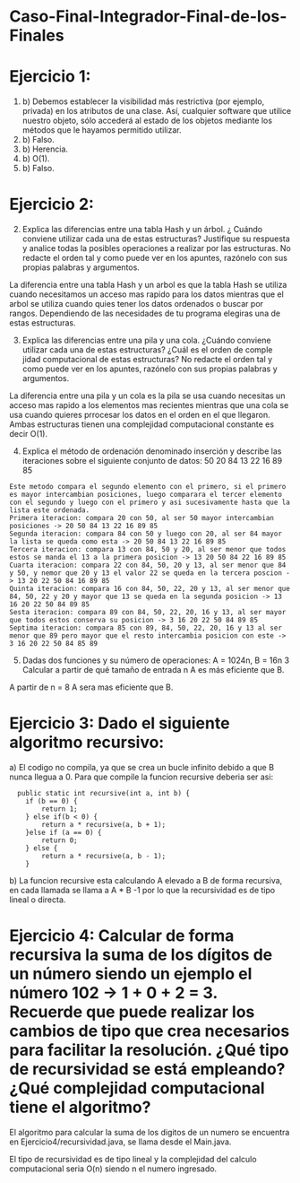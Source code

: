 # Caso-Final-Integrador-Final-de-los-Finales

# Ejercicio 1:
  1. b) Debemos establecer la visibilidad más restrictiva (por ejemplo, privada) en los atributos de una clase. Así, cualquier software que utilice nuestro objeto, sólo accederá al estado de los objetos mediante los métodos que le hayamos permitido utilizar.
  2. b) Falso.
  3. b) Herencia.
  4. b) O(1).
  5. b) Falso.

# Ejercicio 2:
  2. Explica las diferencias entre una tabla Hash y un árbol. ¿ Cuándo conviene utilizar cada una de estas estructuras? Justifique su respuesta y analice todas la posibles operaciones a realizar por las estructuras. No redacte el orden tal y como puede ver en los apuntes, razónelo con sus propias palabras y argumentos.

  La diferencia entre una tabla Hash y un arbol es que la tabla Hash se utiliza cuando necesitamos un acceso mas rapido para los datos mientras que el arbol se utiliza cuando quies tener los datos ordenados o buscar por rangos.
  Dependiendo de las necesidades de tu programa elegiras una de estas estructuras.

  3. Explica las diferencias entre una pila y una cola. ¿Cuándo conviene utilizar cada una de estas estructuras? ¿Cuál es el orden de comple jidad computacional de estas estructuras? No redacte el orden tal y como puede ver en los apuntes, razónelo con sus propias palabras y argumentos.

  La diferencia entre una pila y un cola es la pila se usa cuando necesitas un acceso mas rapido a los elementos mas recientes mientras que una cola se usa cuando quieres prrocesar los datos en el orden en el que llegaron. Ambas estructuras tienen una complejidad computacional constante es decir O(1).

  4. Explica el método de ordenación denominado inserción y describe las iteraciones sobre el siguiente conjunto de datos: 50 20 84 13 22 16 89 85

    Este metodo compara el segundo elemento con el primero, si el primero es mayor intercambian posiciones, luego comparara el tercer elemento con el segundo y luego con el primero y asi sucesivamente hasta que la lista este ordenada.
    Primera iteracion: compara 20 con 50, al ser 50 mayor intercambian posiciones -> 20 50 84 13 22 16 89 85
    Segunda iteracion: compara 84 con 50 y luego con 20, al ser 84 mayor la lista se queda como esta -> 20 50 84 13 22 16 89 85
    Tercera iteracion: compara 13 con 84, 50 y 20, al ser menor que todos estos se manda el 13 a la primera posicion -> 13 20 50 84 22 16 89 85
    Cuarta iteracion: compara 22 con 84, 50, 20 y 13, al ser menor que 84 y 50, y nemor que 20 y 13 el valor 22 se queda en la tercera poscion -> 13 20 22 50 84 16 89 85
    Quinta iteracion: compara 16 con 84, 50, 22, 20 y 13, al ser menor que 84, 50, 22 y 20 y mayor que 13 se queda en la segunda posicion -> 13 16 20 22 50 84 89 85
    Sesta iteracion: compara 89 con 84, 50, 22, 20, 16 y 13, al ser mayor que todos estos conserva su posicion -> 3 16 20 22 50 84 89 85
    Septima iteracion: compara 85 con 89, 84, 50, 22, 20, 16 y 13 al ser menor que 89 pero mayor que el resto intercambia posicion con este -> 3 16 20 22 50 84 85 89
    
  5. Dadas dos funciones y su número de operaciones: A = 1024n, B = 16n 3
  Calcular a partir de qué tamaño de entrada n A es más eficiente que B.

  A partir de n = 8 A sera mas eficiente que B.

# Ejercicio 3:  Dado el siguiente algoritmo recursivo:
  a) El codigo no compila, ya que se crea un bucle infinito debido a que B nunca llegua a 0.
    Para que compile la funcion recursive deberia ser asi: 
      
      public static int recursive(int a, int b) {
        if (b == 0) {
            return 1;
        } else if(b < 0) {
            return a * recursive(a, b + 1);
        }else if (a == 0) {
            return 0;
        } else {
            return a * recursive(a, b - 1);
        }

  b) La funcion recursive esta calculando A elevado a B de forma recursiva, en cada llamada se llama a A * B -1 por lo que la recursividad es de tipo lineal o directa.

# Ejercicio 4: Calcular de forma recursiva la suma de los dígitos de un número siendo un ejemplo el número 102 -> 1 + 0 + 2 = 3. Recuerde que puede realizar los cambios de tipo que crea necesarios para facilitar la resolución. ¿Qué tipo de recursividad se está empleando? ¿Qué complejidad computacional tiene el algoritmo?

  El algoritmo para calcular la suma de los digitos de un numero se encuentra en Ejercicio4/recursividad.java, se llama desde el Main.java.

  El tipo de recursividad es de tipo lineal y la complejidad del calculo computacional seria O(n) siendo n el numero ingresado.
    
     
